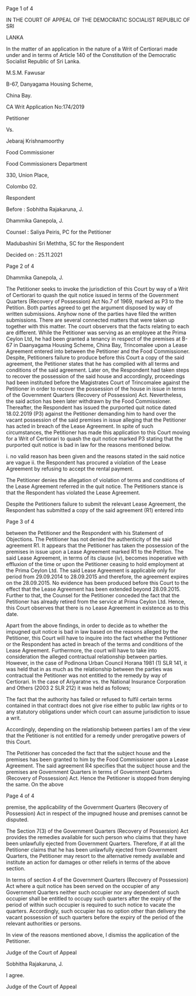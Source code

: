 Page 1 of 4

IN THE COURT OF APPEAL OF THE DEMOCRATIC SOCIALIST REPUBLIC OF SRI

LANKA

In the matter of an application in the nature of a Writ of Certiorari made under and in terms of Article 140 of the Constitution of the Democratic Socialist Republic of Sri Lanka.

M.S.M. Fawusar

B-67, Danyagama Housing Scheme,

China Bay.

CA Writ Application No:174/2019

Petitioner

Vs.

Jebaraj Krishnamoorthy

Food Commissioner

Food Commissioners Department

330, Union Place,

Colombo 02.

Respondent

Before : Sobhitha Rajakaruna, J.

Dhammika Ganepola, J.

Counsel : Saliya Peiris, PC for the Petitioner

Madubashini Sri Meththa, SC for the Respondent

Decided on : 25.11.2021

Page 2 of 4

Dhammika Ganepola, J.

The Petitioner seeks to invoke the jurisdiction of this Court by way of a Writ of Certiorari to quash the quit notice issued in terms of the Government Quarters (Recovery of Possession) Act No.7 of 1969, marked as P3 to the Petition. Both parties agreed to get the argument disposed by way of written submissions. Anyhow none of the parties have filed the written submissions. There are several connected matters that were taken up together with this matter. The court observers that the facts relating to each are different. While the Petitioner was serving as an employee at the Prima Ceylon Ltd, he had been granted a tenancy in respect of the premises at B-67 in Daanyagama Housing Scheme, China Bay, Trincomalee upon a Lease Agreement entered into between the Petitioner and the Food Commissioner. Despite, Petitioners failure to produce before this Court a copy of the said agreement, the Petitioner states that he has complied with all terms and conditions of the said agreement. Later on, the Respondent had taken steps to recover the possession of the said house and accordingly, proceedings had been instituted before the Magistrates Court of Trincomalee against the Petitioner in order to recover the possession of the house in issue in terms of the Government Quarters (Recovery of Possession) Act. Nevertheless, the said action has been later withdrawn by the Food Commissioner. Thereafter, the Respondent has issued the purported quit notice dated 18.02.2019 (P3) against the Petitioner demanding him to hand over the vacant possession of the said premises in issue alleging that the Petitioner has acted in breach of the Lease Agreement. In spite of such circumstances, the Petitioner has made this application to this Court moving for a Writ of Certiorari to quash the quit notice marked P3 stating that the purported quit notice is bad in law for the reasons mentioned below.

i. no valid reason has been given and the reasons stated in the said notice are vague ii. the Respondent has procured a violation of the Lease Agreement by refusing to accept the rental payment.

The Petitioner denies the allegation of violation of terms and conditions of the Lease Agreement referred in the quit notice. The Petitioners stance is that the Respondent has violated the Lease Agreement.

Despite the Petitioners failure to submit the relevant Lease Agreement, the Respondent has submitted a copy of the said agreement (R1) entered into

Page 3 of 4

between the Petitioner and the Respondent with his Statement of Objections. The Petitioner has not denied the authenticity of the said agreement R1. It appears that the Petitioner has taken the possession of the premises in issue upon a Lease Agreement marked R1 to the Petition. The said Lease Agreement, in terms of its clause (iv), becomes inoperative with effluxion of the time or upon the Petitioner ceasing to hold employment at the Prima Ceylon Ltd. The said Lease Agreement is applicable only for period from 29.09.2014 to 28.09.2015 and therefore, the agreement expires on the 28.09.2015. No evidence has been produced before this Court to the effect that the Lease Agreement has been extended beyond 28.09.2015. Further to that, the Counsel for the Petitioner conceded the fact that the Petitioner has already retired from the service at Prima Ceylon Ltd. Hence, this Court observes that there is no Lease Agreement in existence as to this date.

Apart from the above findings, in order to decide as to whether the impugned quit notice is bad in law based on the reasons alleged by the Petitioner, this Court will have to inquire into the fact whether the Petitioner or the Respondent has acted in breach of the terms and conditions of the Lease Agreement. Furthermore, the court will have to take into consideration the alleged contractual relationship between parties. However, in the case of Podinona Urban Council Horana 1981 (1) SLR 141, it was held that in as much as the relationship between the parties was contractual the Petitioner was not entitled to the remedy by way of Certiorari. In the case of Ariyaratne vs. the National Insurance Corporation and Others (2003 2 SLR 212) it was held as follows;

The fact that the authority has failed or refused to fulfil certain terms contained in that contract does not give rise either to public law rights or to any statutory obligations under which court can assume jurisdiction to issue a writ.

Accordingly, depending on the relationship between parties I am of the view that the Petitioner is not entitled for a remedy under prerogative powers of this Court.

The Petitioner has conceded the fact that the subject house and the premises has been granted to him by the Food Commissioner upon a Lease Agreement. The said agreement R4 specifies that the subject house and the premises are Government Quarters in terms of Government Quarters (Recovery of Possession) Act. Hence the Petitioner is stopped from denying the same. On the above

Page 4 of 4

premise, the applicability of the Government Quarters (Recovery of Possession) Act in respect of the impugned house and premises cannot be disputed.

The Section 7(3) of the Government Quarters (Recovery of Possession) Act provides the remedies available for such person who claims that they have been unlawfully ejected from Government Quarters. Therefore, if at all the Petitioner claims that he has been unlawfully ejected from Government Quarters, the Petitioner may resort to the alternative remedy available and institute an action for damages or other reliefs in terms of the above section.

In terms of section 4 of the Government Quarters (Recovery of Possession) Act where a quit notice has been served on the occupier of any Government Quarters neither such occupier nor any dependent of such occupier shall be entitled to occupy such quarters after the expiry of the period of within such occupier is required to such notice to vacate the quarters. Accordingly, such occupier has no option other than delivery the vacant possession of such quarters before the expiry of the period of the relevant authorities or persons.

In view of the reasons mentioned above, I dismiss the application of the Petitioner.

Judge of the Court of Appeal

Sobhitha Rajakaruna, J.

I agree.

Judge of the Court of Appeal